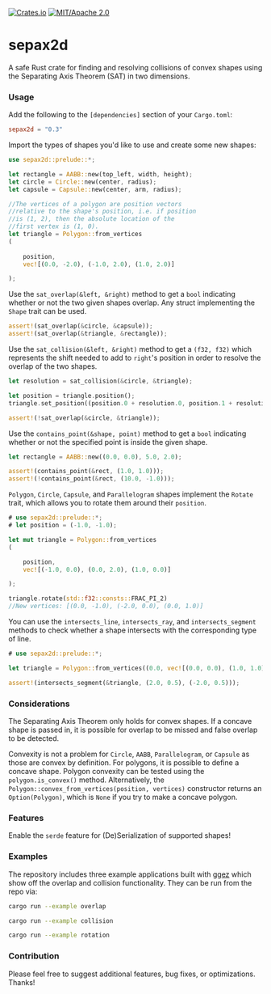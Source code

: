 [![Crates.io](https://img.shields.io/crates/v/sepax2d.svg)](https://crates.io/crates/sepax2d)
[![MIT/Apache 2.0](https://img.shields.io/badge/license-MIT%2FApache-blue.svg)](./LICENSE)

# sepax2d
A safe Rust crate for finding and resolving collisions of convex shapes using the Separating Axis Theorem (SAT) in two dimensions.

### Usage

Add the following to the `[dependencies]` section of your `Cargo.toml`:

```toml
sepax2d = "0.3"
```

Import the types of shapes you'd like to use and create some new shapes:

```rust
use sepax2d::prelude::*;

let rectangle = AABB::new(top_left, width, height);
let circle = Circle::new(center, radius);
let capsule = Capsule::new(center, arm, radius);

//The vertices of a polygon are position vectors
//relative to the shape's position, i.e. if position
//is (1, 2), then the absolute location of the
//first vertex is (1, 0).
let triangle = Polygon::from_vertices
(
    
    position,
    vec![(0.0, -2.0), (-1.0, 2.0), (1.0, 2.0)]

);
```

Use the `sat_overlap(&left, &right)` method to get a `bool` indicating whether or not the two given shapes overlap.
Any struct implementing the `Shape` trait can be used.

```rust
assert!(sat_overlap(&circle, &capsule));
assert!(sat_overlap(&triangle, &rectangle));
```

Use the `sat_collision(&left, &right)` method to get a `(f32, f32)` which represents the shift needed to add to `right`'s
position in order to resolve the overlap of the two shapes.

```rust
let resolution = sat_collision(&circle, &triangle);

let position = triangle.position();
triangle.set_position((position.0 + resolution.0, position.1 + resolution.1));

assert!(!sat_overlap(&circle, &triangle));
```

Use the `contains_point(&shape, point)` method to get a `bool` indicating whether or not the specified point
is inside the given shape.

```rust
let rectangle = AABB::new((0.0, 0.0), 5.0, 2.0);

assert!(contains_point(&rect, (1.0, 1.0)));
assert!(!contains_point(&rect, (10.0, -1.0)));
```

`Polygon`, `Circle`, `Capsule`, and `Parallelogram` shapes implement the `Rotate` trait, which allows you to rotate them
around their `position`.

```rust
# use sepax2d::prelude::*;
# let position = (-1.0, -1.0);

let mut triangle = Polygon::from_vertices
(

    position,
    vec![(-1.0, 0.0), (0.0, 2.0), (1.0, 0.0)]

);

triangle.rotate(std::f32::consts::FRAC_PI_2)
//New vertices: [(0.0, -1.0), (-2.0, 0.0), (0.0, 1.0)]
```

You can use the `intersects_line`, `intersects_ray`, and `intersects_segment` methods to
check whether a shape intersects with the corresponding type of line.

```rust
# use sepax2d::prelude::*;

let triangle = Polygon::from_vertices((0.0, vec![(0.0, 0.0), (1.0, 1.0), (-1.0, 1.0)]));

assert!(intersects_segment(&triangle, (2.0, 0.5), (-2.0, 0.5)));
```

### Considerations
The Separating Axis Theorem only holds for convex shapes. If a concave shape is passed in, it is possible
for overlap to be missed and false overlap to be detected.

Convexity is not a problem for `Circle`, `AABB`, `Parallelogram`, or `Capsule` as those are convex by definition. For
polygons, it is possible to define a concave shape. Polygon convexity can be tested using the
`polygon.is_convex()` method. Alternatively, the `Polygon::convex_from_vertices(position, vertices)`
constructor returns an `Option(Polygon)`, which is `None` if you try to make a concave polygon.

### Features

Enable the `serde` feature for (De)Serialization of supported shapes!

### Examples
The repository includes three example applications built with [ggez](https://crates.io/crates/ggez)
which show off the overlap and collision functionality. They can be run from the repo via:

```sh
cargo run --example overlap

cargo run --example collision

cargo run --example rotation
```

### Contribution
Please feel free to suggest additional features, bug fixes, or optimizations. Thanks!

